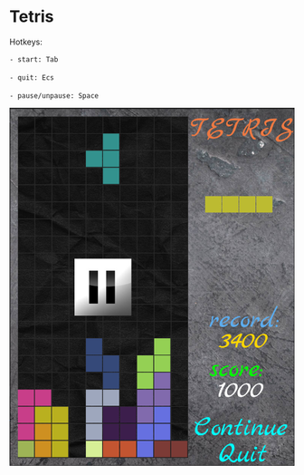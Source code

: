 # Tetris 

Hotkeys:

    - start: Tab 
	
    - quit: Ecs 
	
    - pause/unpause: Space

![](img/screenshot.jpg)
